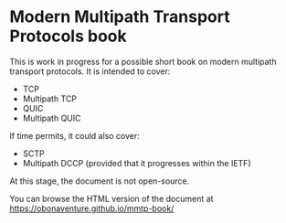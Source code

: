 Modern Multipath Transport Protocols book
=========================================


This is work in progress for a possible short book on modern multipath transport protocols. It is intended to cover:
- TCP
- Multipath TCP
- QUIC
- Multipath QUIC 

If time permits, it could also cover:
- SCTP
- Multipath DCCP (provided that it progresses within the IETF)

At this stage, the document is not open-source.

You can browse the HTML version of the document at https://obonaventure.github.io/mmtp-book/